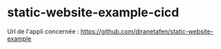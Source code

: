 # static-website-example-cicd



Url de l'appli concernée : https://github.com/diranetafen/static-website-example

